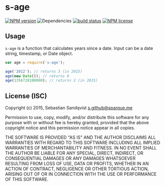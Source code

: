 # s-age

[![NPM version](https://img.shields.io/npm/v/s-age.svg)](https://www.npmjs.com/package/s-age) ![Dependencies](https://img.shields.io/david/sebastiansandqvist/s-age.svg) [![build status](http://img.shields.io/travis/sebastiansandqvist/s-age.svg)](https://travis-ci.org/sebastiansandqvist/s-age) [![NPM license](https://img.shields.io/npm/l/s-age.svg)](https://www.npmjs.com/package/s-age)

## Usage
`s-age` is a function that calculates years since a date. Input can be a date string, timestamp, or Date object.

```javascript
var age = require('s-age');

age('2012'); // returns 3 (in 2015)
age(new Date()); // returns 0
age(1356728100000); // returns 2 (in 2015)
```

## License (ISC)
Copyright (c) 2015, Sebastian Sandqvist <s.github@sparque.me>

Permission to use, copy, modify, and/or distribute this software for any purpose with or without fee is hereby granted, provided that the above copyright notice and this permission notice appear in all copies.

THE SOFTWARE IS PROVIDED "AS IS" AND THE AUTHOR DISCLAIMS ALL WARRANTIES WITH REGARD TO THIS SOFTWARE INCLUDING ALL IMPLIED WARRANTIES OF MERCHANTABILITY AND FITNESS. IN NO EVENT SHALL THE AUTHOR BE LIABLE FOR ANY SPECIAL, DIRECT, INDIRECT, OR CONSEQUENTIAL DAMAGES OR ANY DAMAGES WHATSOEVER RESULTING FROM LOSS OF USE, DATA OR PROFITS, WHETHER IN AN ACTION OF CONTRACT, NEGLIGENCE OR OTHER TORTIOUS ACTION, ARISING OUT OF OR IN CONNECTION WITH THE USE OR PERFORMANCE OF THIS SOFTWARE.